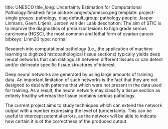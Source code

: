 title: UNESCO
title_long: Uncertainty Estimation for Computational Pathology
finished: false 
picture: projects/unesco.png
template: project-single
groups: pathology, diag
default_group: pathology 
people: Jasper Linmans, Geert Litjens, Jeroen van der Laak
description: The aim of STIC is to improve the diagnostics of precursor lesions to high grade serous carcinoma (HGSC), the most common and lethal form of ovarian cancer. 
bibkeys: Linm20
type: normal

Research into computational pathology (i.e., the application of machine learning to digitized histopathological tissue sections) typically yields deep neural networks that can distinguish between different tissues or can detect and/or delineate specific tlssue structures of interest. 

Deep neural networks are generated by using large amounts of training data. An important limitation of such networks is the fact that they are not designed to deal with patterns that which were not present in the data used for training. As a result, the neural network may classify a tissue section as entirely healthy whereas the tissue contains serious pathology. 

The current project aims to study techniques whlch can extend the network output with a number expressing the level of (un)certainty. This can be useful to intercept potential errors, as the network will be able to indicate how certain it is of the correctness of the produced output.
